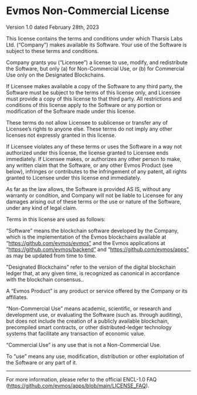 # Evmos Non-Commercial License

Version 1.0 dated February 28th, 2023

This license contains the terms and conditions under which Tharsis Labs Ltd. (“Company”) makes available its Software. Your use of the Software is subject to these terms and conditions.

Company grants you (“Licensee”) a license to use, modify, and redistribute the Software, but only (a) for Non-Commercial Use, or (b) for Commercial Use only on the Designated Blockchains.

If Licensee makes available a copy of the Software to any third party, the Software must be subject to the terms of this license only, and Licensee must provide a copy of this license to that third party. All restrictions and conditions of this license apply to the Software or any portion or modification of the Software made under this license.

These terms do not allow Licensee to sublicense or transfer any of Licensee’s rights to anyone else. These terms do not imply any other licenses not expressly granted in this license.

If Licensee violates any of these terms or uses the Software in a way not authorized under this license, the license granted to Licensee ends immediately. If Licensee makes, or authorizes any other person to make, any written claim that the Software, or any other Evmos Product (see below), infringes or contributes to the infringement of any patent, all rights granted to Licensee under this license end immediately.

As far as the law allows, the Software is provided AS IS, without any warranty or condition, and Company will not be liable to Licensee for any damages arising out of these terms or the use or nature of the Software, under any kind of legal claim.

Terms in this license are used as follows:

“Software” means the blockchain software developed by the Company, which is the implementation of the Evmos blockchains available at “https://github.com/evmos/evmos” and the Evmos applications at “https://github.com/evmos/backend” and “https://github.com/evmos/apps” as may be updated from time to time.

"Designated Blockchains" refer to the version of the digital blockchain ledger that, at any given time, is recognized as canonical in accordance with the blockchain consensus..

A “Evmos Product” is any product or service offered by the Company or its affiliates.

“Non-Commercial Use” means academic, scientific, or research and development use, or evaluating the Software (such as. through auditing), but does not include the creation of a publicly available blockchain, precompiled smart contracts, or other distributed-ledger technology systems that facilitate any transaction of economic value.

“Commercial Use” is any use that is not a Non-Commercial Use.

To “use” means any use, modification, distribution or other exploitation of the Software or any part of it.

---

For more information, please refer to the official ENCL-1.0 FAQ (https://github.com/evmos/apps/blob/main/LICENSE_FAQ).
